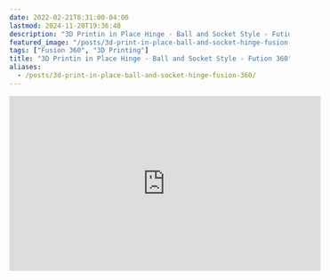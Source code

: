 ```yaml
---
date: 2022-02-21T8:31:00-04:00
lastmod: 2024-11-20T19:36:48
description: "3D Printin in Place Hinge - Ball and Socket Style - Fution 360"
featured_image: "/posts/3d-print-in-place-ball-and-socket-hinge-fusion-360/print in place ball and socket hinge title.jpg"
tags: ["Fusion 360", "3D Printing"]
title: "3D Printin in Place Hinge - Ball and Socket Style - Fution 360"
aliases:
  - /posts/3d-print-in-place-ball-and-socket-hinge-fusion-360/
---
```


<div class="iframe-16-9-container">
<iframe class="youTubeIframe" width="560" height="315" src="https://www.youtube.com/embed/9P1PPWP4uZk?rel=0" title="YouTube video player" frameborder="0" allow="accelerometer; autoplay; clipboard-write; encrypted-media; gyroscope; picture-in-picture; web-share" allowfullscreen></iframe>
</div>
